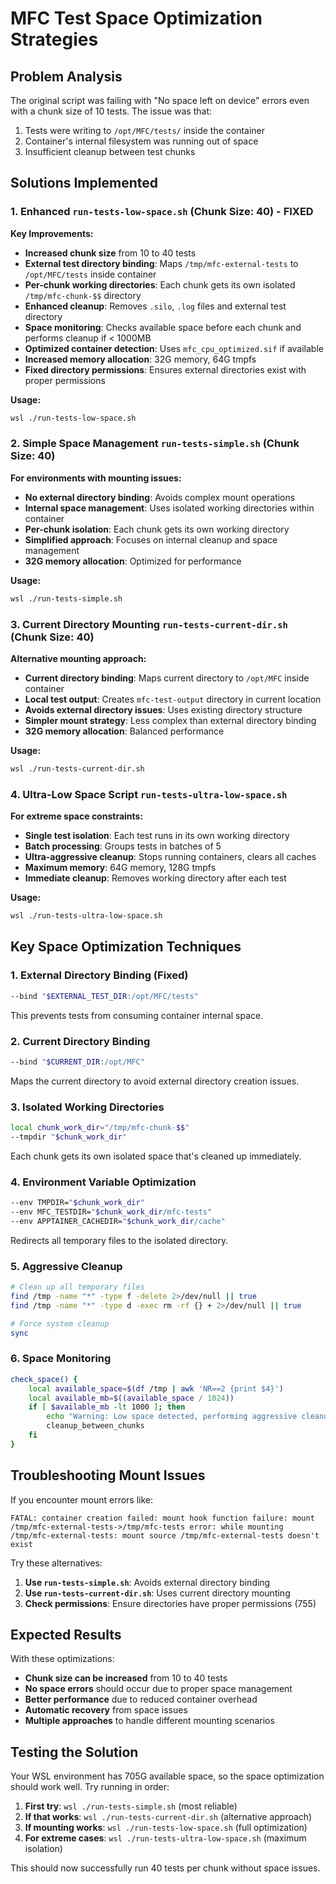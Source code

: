 # MFC Test Space Optimization Strategies

## Problem Analysis
The original script was failing with "No space left on device" errors even with a chunk size of 10 tests. The issue was that:
1. Tests were writing to `/opt/MFC/tests/` inside the container
2. Container's internal filesystem was running out of space
3. Insufficient cleanup between test chunks

## Solutions Implemented

### 1. Enhanced `run-tests-low-space.sh` (Chunk Size: 40) - FIXED
**Key Improvements:**
- **Increased chunk size** from 10 to 40 tests
- **External test directory binding**: Maps `/tmp/mfc-external-tests` to `/opt/MFC/tests` inside container
- **Per-chunk working directories**: Each chunk gets its own isolated `/tmp/mfc-chunk-$$` directory
- **Enhanced cleanup**: Removes `.silo`, `.log` files and external test directory
- **Space monitoring**: Checks available space before each chunk and performs cleanup if < 1000MB
- **Optimized container detection**: Uses `mfc_cpu_optimized.sif` if available
- **Increased memory allocation**: 32G memory, 64G tmpfs
- **Fixed directory permissions**: Ensures external directories exist with proper permissions

**Usage:**
```bash
wsl ./run-tests-low-space.sh
```

### 2. Simple Space Management `run-tests-simple.sh` (Chunk Size: 40)
**For environments with mounting issues:**
- **No external directory binding**: Avoids complex mount operations
- **Internal space management**: Uses isolated working directories within container
- **Per-chunk isolation**: Each chunk gets its own working directory
- **Simplified approach**: Focuses on internal cleanup and space management
- **32G memory allocation**: Optimized for performance

**Usage:**
```bash
wsl ./run-tests-simple.sh
```

### 3. Current Directory Mounting `run-tests-current-dir.sh` (Chunk Size: 40)
**Alternative mounting approach:**
- **Current directory binding**: Maps current directory to `/opt/MFC` inside container
- **Local test output**: Creates `mfc-test-output` directory in current location
- **Avoids external directory issues**: Uses existing directory structure
- **Simpler mount strategy**: Less complex than external directory binding
- **32G memory allocation**: Balanced performance

**Usage:**
```bash
wsl ./run-tests-current-dir.sh
```

### 4. Ultra-Low Space Script `run-tests-ultra-low-space.sh`
**For extreme space constraints:**
- **Single test isolation**: Each test runs in its own working directory
- **Batch processing**: Groups tests in batches of 5
- **Ultra-aggressive cleanup**: Stops running containers, clears all caches
- **Maximum memory**: 64G memory, 128G tmpfs
- **Immediate cleanup**: Removes working directory after each test

**Usage:**
```bash
wsl ./run-tests-ultra-low-space.sh
```

## Key Space Optimization Techniques

### 1. External Directory Binding (Fixed)
```bash
--bind "$EXTERNAL_TEST_DIR:/opt/MFC/tests"
```
This prevents tests from consuming container internal space.

### 2. Current Directory Binding
```bash
--bind "$CURRENT_DIR:/opt/MFC"
```
Maps the current directory to avoid external directory creation issues.

### 3. Isolated Working Directories
```bash
local chunk_work_dir="/tmp/mfc-chunk-$$"
--tmpdir "$chunk_work_dir"
```
Each chunk gets its own isolated space that's cleaned up immediately.

### 4. Environment Variable Optimization
```bash
--env TMPDIR="$chunk_work_dir"
--env MFC_TESTDIR="$chunk_work_dir/mfc-tests"
--env APPTAINER_CACHEDIR="$chunk_work_dir/cache"
```
Redirects all temporary files to the isolated directory.

### 5. Aggressive Cleanup
```bash
# Clean up all temporary files
find /tmp -name "*" -type f -delete 2>/dev/null || true
find /tmp -name "*" -type d -exec rm -rf {} + 2>/dev/null || true

# Force system cleanup
sync
```

### 6. Space Monitoring
```bash
check_space() {
    local available_space=$(df /tmp | awk 'NR==2 {print $4}')
    local available_mb=$((available_space / 1024))
    if [ $available_mb -lt 1000 ]; then
        echo "Warning: Low space detected, performing aggressive cleanup..."
        cleanup_between_chunks
    fi
}
```

## Troubleshooting Mount Issues

If you encounter mount errors like:
```
FATAL: container creation failed: mount hook function failure: mount /tmp/mfc-external-tests->/tmp/mfc-tests error: while mounting /tmp/mfc-external-tests: mount source /tmp/mfc-external-tests doesn't exist
```

Try these alternatives:
1. **Use `run-tests-simple.sh`**: Avoids external directory binding
2. **Use `run-tests-current-dir.sh`**: Uses current directory mounting
3. **Check permissions**: Ensure directories have proper permissions (755)

## Expected Results
With these optimizations:
- **Chunk size can be increased** from 10 to 40 tests
- **No space errors** should occur due to proper space management
- **Better performance** due to reduced container overhead
- **Automatic recovery** from space issues
- **Multiple approaches** to handle different mounting scenarios

## Testing the Solution
Your WSL environment has 705G available space, so the space optimization should work well. Try running in order:

1. **First try**: `wsl ./run-tests-simple.sh` (most reliable)
2. **If that works**: `wsl ./run-tests-current-dir.sh` (alternative approach)
3. **If mounting works**: `wsl ./run-tests-low-space.sh` (full optimization)
4. **For extreme cases**: `wsl ./run-tests-ultra-low-space.sh` (maximum isolation)

This should now successfully run 40 tests per chunk without space issues. 